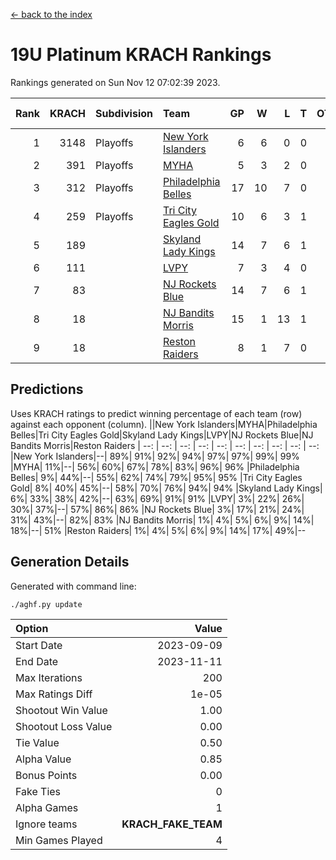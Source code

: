[<- back to the index](readme.md)
# 19U Platinum KRACH Rankings
Rankings generated on Sun Nov 12 07:02:39 2023.

Rank|KRACH|Subdivision|Team|GP|W|L|T|OTW|OTL|SoS|Exp Wins|Win Diff
---:|---:|:---|:---|---:|---:|---:|---:|---:|---:|---:|---:|---:
1|3148|Playoffs|[New York Islanders](https://gamesheetstats.com/seasons/3663/teams/140861/schedule)|6|6|0|0|0|0|70|6.8|-0.0
2|391|Playoffs|[MYHA](https://gamesheetstats.com/seasons/3663/teams/140863/schedule)|5|3|2|0|0|0|243|3.9|0.0
3|312|Playoffs|[Philadelphia Belles](https://gamesheetstats.com/seasons/3663/teams/140864/schedule)|17|10|7|0|0|0|616|10.9|0.0
4|259|Playoffs|[Tri City Eagles Gold](https://gamesheetstats.com/seasons/3663/teams/140869/schedule)|10|6|3|1|0|0|159|7.4|0.0
5|189||[Skyland Lady Kings](https://gamesheetstats.com/seasons/3663/teams/140865/schedule)|14|7|6|1|0|0|432|8.4|0.0
6|111||[LVPY](https://gamesheetstats.com/seasons/3663/teams/140860/schedule)|7|3|4|0|0|0|173|3.9|0.0
7|83||[NJ Rockets Blue](https://gamesheetstats.com/seasons/3663/teams/140867/schedule)|14|7|6|1|0|0|686|8.4|0.0
8|18||[NJ Bandits Morris](https://gamesheetstats.com/seasons/3663/teams/140866/schedule)|15|1|13|1|0|0|525|2.4|0.0
9|18||[Reston Raiders](https://gamesheetstats.com/seasons/3663/teams/140868/schedule)|8|1|7|0|0|0|131|1.9|0.0

## Predictions
Uses KRACH ratings to predict winning percentage of each team (row) against each opponent (column).
||New York Islanders|MYHA|Philadelphia Belles|Tri City Eagles Gold|Skyland Lady Kings|LVPY|NJ Rockets Blue|NJ Bandits Morris|Reston Raiders
| --: | --: | --: | --: | --: | --: | --: | --: | --: | --: 
|New York Islanders|--| 89%| 91%| 92%| 94%| 97%| 97%| 99%| 99%
|MYHA| 11%|--| 56%| 60%| 67%| 78%| 83%| 96%| 96%
|Philadelphia Belles|  9%| 44%|--| 55%| 62%| 74%| 79%| 95%| 95%
|Tri City Eagles Gold|  8%| 40%| 45%|--| 58%| 70%| 76%| 94%| 94%
|Skyland Lady Kings|  6%| 33%| 38%| 42%|--| 63%| 69%| 91%| 91%
|LVPY|  3%| 22%| 26%| 30%| 37%|--| 57%| 86%| 86%
|NJ Rockets Blue|  3%| 17%| 21%| 24%| 31%| 43%|--| 82%| 83%
|NJ Bandits Morris|  1%|  4%|  5%|  6%|  9%| 14%| 18%|--| 51%
|Reston Raiders|  1%|  4%|  5%|  6%|  9%| 14%| 17%| 49%|--

## Generation Details

Generated with command line:
```
./aghf.py update
```

| Option | Value |
| :----- | ----: |
| Start Date | 2023-09-09 |
| End Date | 2023-11-11 |
| Max Iterations | 200 |
| Max Ratings Diff | 1e-05 |
| Shootout Win Value | 1.00 |
| Shootout Loss Value | 0.00 |
| Tie Value | 0.50 |
| Alpha Value | 0.85 |
| Bonus Points | 0.00 |
| Fake Ties | 0 |
| Alpha Games | 1 |
| Ignore teams | __KRACH_FAKE_TEAM__ |
| Min Games Played | 4 |

